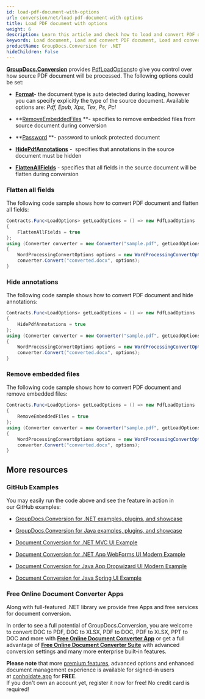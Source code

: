 ```yaml
---
id: load-pdf-document-with-options
url: conversion/net/load-pdf-document-with-options
title: Load PDF document with options
weight: 6
description: Learn this article and check how to load and convert PDF documents with advanced options using GroupDocs.Conversion for .NET API.
keywords: Load document, Load and convert PDF document, Load and converi EPUB document, Load and convert XPS document 
productName: GroupDocs.Conversion for .NET
hideChildren: False
---
```

[**GroupDocs.Conversion**](https://products.groupdocs.com/conversion/net) provides [PdfLoadOptions](https://apireference.groupdocs.com/net/conversion/groupdocs.conversion.options.load/pdfloadoptions)to give you control over how source PDF document will be processed. The following options could be set:

*   **[Format](https://apireference.groupdocs.com/net/conversion/groupdocs.conversion.options.load/pdfloadoptions/properties/format)**\- the document type is auto detected during loading, however you can specify explicitly the type of the source document. Available options are: *Pdf, Epub, Xps, Tex, Ps, Pcl*
*   **[RemoveEmbeddedFiles](https://apireference.groupdocs.com/net/conversion/groupdocs.conversion.options.load/pdfloadoptions/properties/removeembeddedfiles) **\- specifies to remove embedded files from source document during conversion   
    
*   **[Password](https://apireference.groupdocs.com/net/conversion/groupdocs.conversion.options.load/pdfloadoptions/properties/password) **\- password to unlock protected document
*   **[HidePdfAnnotations](https://apireference.groupdocs.com/net/conversion/groupdocs.conversion.options.load/pdfloadoptions/properties/hidepdfannotations)** -  specifies that annotations in the source document must be hidden
*   **[FlattenAllFields](https://apireference.groupdocs.com/net/conversion/groupdocs.conversion.options.load/pdfloadoptions/properties/flattenallfields)** - specifies that all fields in the source document will be flatten during conversion

### Flatten all fields

The following code sample shows how to convert PDF document and flatten all fields:

```csharp
Contracts.Func<LoadOptions> getLoadOptions = () => new PdfLoadOptions
{
    FlattenAllFields = true
};
using (Converter converter = new Converter("sample.pdf", getLoadOptions))
{
    WordProcessingConvertOptions options = new WordProcessingConvertOptions();
    converter.Convert("converted.docx", options);
}
```

### Hide annotations

The following code sample shows how to convert PDF document and hide annotations:

```csharp
Contracts.Func<LoadOptions> getLoadOptions = () => new PdfLoadOptions
{
    HidePdfAnnotations = true
};
using (Converter converter = new Converter("sample.pdf", getLoadOptions))
{
    WordProcessingConvertOptions options = new WordProcessingConvertOptions();
    converter.Convert("converted.docx", options);
}
```

### Remove embedded files

The following code sample shows how to convert PDF document and remove embedded files:

```csharp
Contracts.Func<LoadOptions> getLoadOptions = () => new PdfLoadOptions
{
    RemoveEmbeddedFiles = true
};
using (Converter converter = new Converter("sample.pdf", getLoadOptions))
{
    WordProcessingConvertOptions options = new WordProcessingConvertOptions();
    converter.Convert("converted.docx", options);
}
```

## More resources

### GitHub Examples

You may easily run the code above and see the feature in action in our GitHub examples:

*   [GroupDocs.Conversion for .NET examples, plugins, and showcase](https://github.com/groupdocs-conversion/GroupDocs.Conversion-for-.NET)
    
*   [GroupDocs.Conversion for Java examples, plugins, and showcase](https://github.com/groupdocs-conversion/GroupDocs.Conversion-for-Java)
    
*   [Document Conversion for .NET MVC UI Example](https://github.com/groupdocs-conversion/GroupDocs.Conversion-for-.NET-MVC) 
    
*   [Document Conversion for .NET App WebForms UI Modern Example](https://github.com/groupdocs-conversion/GroupDocs.Conversion-for-.NET-WebForms)
    
*   [Document Conversion for Java App Dropwizard UI Modern Example](https://github.com/groupdocs-conversion/GroupDocs.Conversion-for-Java-Dropwizard)
    
*   [Document Conversion for Java Spring UI Example](https://github.com/groupdocs-conversion/GroupDocs.Conversion-for-Java-Spring)
    

### Free Online Document Converter Apps

Along with full-featured .NET library we provide free Apps and free services for document conversion.

In order to see a full potential of GroupDocs.Conversion, you are welcome to convert DOC to PDF, DOC to XLSX, PDF to DOC, PDF to XLSX, PPT to DOC and more with **[Free Online Document Converter App](https://products.groupdocs.app/conversion)** or get a full advantage of **[Free Online Document Converter Suite](https://conholdate.app/features/document-converter-online)** with advanced conversion settings and many more enterprise built-in features.

**Please note** that more [premium features](https://conholdate.app/features), advanced options and enhanced document management experience is available for signed-in users at [conholdate.app](https://conholdate.app/) for **FREE**.  
If you don't own an account yet, register it now for free! No credit card is required!

